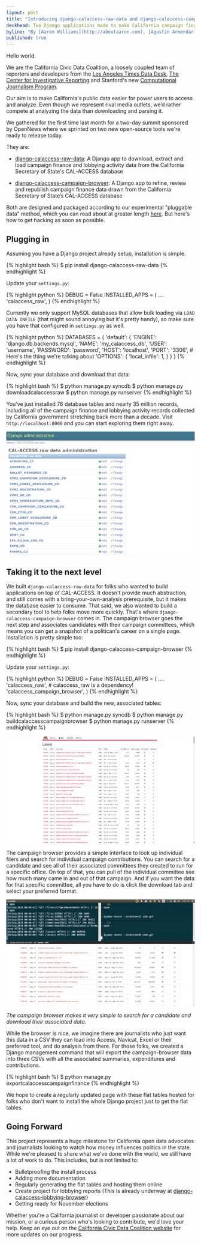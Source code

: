 ```yaml
---
layout: post
title: "Introducing django-calaccess-raw-data and django-calaccess-campaign-browser "
deckhead: Two Django applications made to make California campaign finance data easier
byline: "By [Aaron Williams](http://aboutaaron.com), [Agustin Armendariz](http://www.twitter.com/agustin_NYT) and [Ben Welsh](http://palewi.re/who-is-ben-welsh/)"
published: true
---
```


Hello world. 

We are the California Civic Data Coalition, a loosely coupled team of reporters and developers from the [Los Angeles Times Data Desk](http://www.latimes.com/local/datadesk/), [The Center for Investigative Reporting](http://cironline.org/) and Stanford's new [Computational Journalism Program](http://towcenter.org/blog/data-journalist-profile-cheryl-phillips-stanford-data-journalism/).

Our aim is to make California's public data easier for power users to access and analyze. Even though we represent rival media outlets, we’d rather compete at analyzing the data than downloading and parsing it.

We gathered for the first time last month for a two-day summit sponsored by OpenNews where we sprinted on two new open-source tools we're ready to release today.  

They are:

- [django-calaccess-raw-data](http://django-calaccess-raw-data.californiacivicdata.org/): A Django app to download, extract and load campaign finance and lobbying activity data from the California Secretary of State's CAL-ACCESS database

- [django-calaccess-campaign-browser](http://django-calaccess-campaign-browser.californiacivicdata.org/): A Django app to refine, review and republish campaign finance data drawn from the California Secretary of State’s CAL-ACCESS database

Both are designed and packaged according to our experimental "pluggable data" method, which you can read about at greater length [here](http://www.californiacivicdata.org/2014/09/24/pluggable-data/). But here's how to get hacking as soon as possible.

## Plugging in

Assuming you have a Django project already setup, installation is simple. 

{% highlight bash %}
$ pip install django-calaccess-raw-data
{% endhighlight %}

Update your `settings.py`:

{% highlight python %}
DEBUG = False
INSTALLED_APPS = (
	....
    'calaccess_raw',
)
{% endhighlight %}

Currently we only support MySQL databases that allow bulk loading via ``LOAD DATA INFILE`` (that might sound annoying but it's pretty handy), so make sure you have that configured in ``settings.py`` as well. 

{% highlight python %}
DATABASES = {
    'default': {
        'ENGINE': 'django.db.backends.mysql',
        'NAME': 'my_calaccess_db',
        'USER': 'username',
        'PASSWORD': 'password',
        'HOST': 'localhost',
        'PORT': '3306',
        # Here's the thing we're talking about
        'OPTIONS': {
            'local_infile': 1,
        }
    }
}
{% endhighlight %}

Now, sync your database and download that data:

{% highlight bash %}
$ python manage.py syncdb
$ python manage.py downloadcalaccessraw
$ python manage.py runserver
{% endhighlight %}

You've just installed 76 database tables and nearly 35 million records, including all of the campaign finance and lobbying activity records collected by California government stretching back more than a decade. Visit ``http://localhost:8000`` and you can start exploring them right away.

![admin.png](/img/admin.png)

## Taking it to the next level

We built `django-calaccess-raw-data` for folks who wanted to build applications on top of CAL-ACCESS. It doesn't provide much abstraction, and still comes with a bring-your-own-analysis prerequisite, but it makes the database easier to consume. That said, we also wanted to build a secondary tool to help folks move more quickly. That's where `django-calaccess-campaign-browser` comes in. The campaign browser goes the next step and associates candidates with their campaign committees, which means you can get a snapshot of a politican's career on a single page. Installation is pretty simple too:

{% highlight bash %}
$ pip install django-calaccess-campaign-browser
{% endhighlight %}

Update your `settings.py`:

{% highlight python %}
DEBUG = False
INSTALLED_APPS = (
    ....
    'calaccess_raw', # calaccess_raw is a dependency!
    'calaccess_campaign_browser',
)
{% endhighlight %}

Now, sync your database and build the new, associated tables:

{% highlight bash %}
$ python manage.py syncdb
$ python manage.py buildcalaccesscampaignbrowser
$ python manage.py runserver
{% endhighlight %}

![homepage.png](/img/homepage.png)

The campaign browser provides a simple interface to look up individual filers and search for individual campaign contributions. You can search for a candidate and see all of their associated committees they created to run for a specific office. On top of that, you can pull of the individual committee see how much many came in and out of that campaign. And if you want the data for that specific committee, all you have to do is click the download tab and select your preferred format.

![How the calaccess campaign browser interface works](/img/ccdc-example.gif)

_The campaign browser makes it very simple to search for a candidate and download their associated data._

While the browser is nice, we imagine there are journalists who just want this data in a CSV they can load into Access, Navicat, Excel or their preferred tool, and do analysis from there. For those folks, we created a Django management command that will export the campaign-browser data into three CSVs with all the associated summaries, expenditures and contributions.

{% highlight bash %}
$ python manage.py exportcalaccesscampaignfinance
{% endhighlight %}

We hope to create a regularly updated page with these flat tables hosted for folks who don't want to install the whole Django project just to get the flat tables. 

## Going Forward

This project represents a huge milestone for California open data advocates and journalists looking to watch how money influences politics in the state. While we're pleased to share what we've done with the world, we still have a lot of work to do. This includes, but is not limited to:

- Bulletproofing the install process
- Adding more documentation
- Regularly generating the flat tables and hosting them online
- Create project for lobbying reports (This is already underway at [django-calaccess-lobbying-browser](https://github.com/california-civic-data-coalition/django-calaccess-lobbying-browser))
- Getting ready for November elections

Whether you're a California journalist or developer passionate about our mission, or a curious person who's looking to contribute, we'd love your help. Keep an eye out on the [California Civic Data Coalition website](http://www.californiacivicdata.org/) for more updates on our progress.